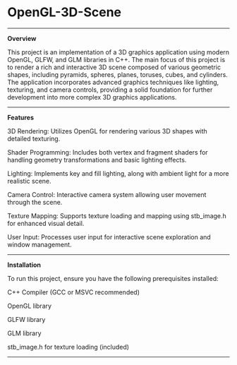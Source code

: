# OpenGL-3D-Scene
**************
**Overview**

This project is an implementation of a 3D graphics application using modern OpenGL, GLFW, and GLM libraries in C++. The main focus of this project is to render a rich and interactive 3D scene composed of various geometric shapes, including pyramids, spheres, planes, toruses, cubes, and cylinders. The application incorporates advanced graphics techniques like lighting, texturing, and camera controls, providing a solid foundation for further development into more complex 3D graphics applications.
****************
**Features**

3D Rendering: Utilizes OpenGL for rendering various 3D shapes with detailed texturing.

Shader Programming: Includes both vertex and fragment shaders for handling geometry transformations and basic lighting effects.

Lighting: Implements key and fill lighting, along with ambient light for a more realistic scene.

Camera Control: Interactive camera system allowing user movement through the scene.

Texture Mapping: Supports texture loading and mapping using stb_image.h for enhanced visual detail.

User Input: Processes user input for interactive scene exploration and window management.

**************
**Installation**

To run this project, ensure you have the following prerequisites installed:

C++ Compiler (GCC or MSVC recommended)

OpenGL library

GLFW library

GLM library

stb_image.h for texture loading (included)
********************


